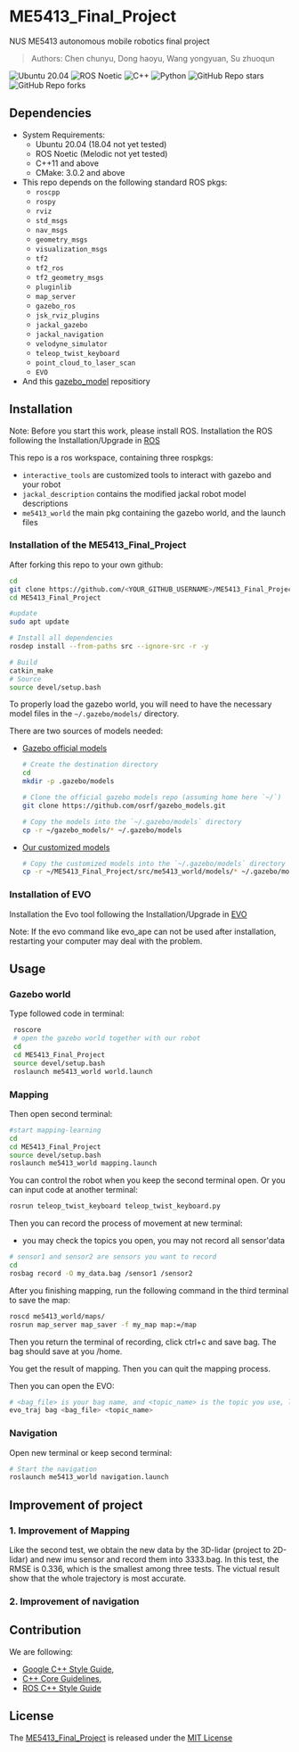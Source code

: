 # ME5413_Final_Project

NUS ME5413 autonomous mobile robotics final project
>Authors: Chen chunyu, Dong haoyu, Wang yongyuan, Su zhuoqun

![Ubuntu 20.04](https://img.shields.io/badge/OS-Ubuntu_20.04-informational?style=flat&logo=ubuntu&logoColor=white&color=2bbc8a)
![ROS Noetic](https://img.shields.io/badge/Tools-ROS_Noetic-informational?style=flat&logo=ROS&logoColor=white&color=2bbc8a)
![C++](https://img.shields.io/badge/Code-C++-informational?style=flat&logo=c%2B%2B&logoColor=white&color=2bbc8a)
![Python](https://img.shields.io/badge/Code-Python-informational?style=flat&logo=Python&logoColor=white&color=2bbc8a)
![GitHub Repo stars](https://img.shields.io/github/stars/NUS-Advanced-Robotics-Centre/ME5413_Final_Project?color=FFE333)
![GitHub Repo forks](https://img.shields.io/github/forks/NUS-Advanced-Robotics-Centre/ME5413_Final_Project?color=FFE333)

## Dependencies

* System Requirements:
  * Ubuntu 20.04 (18.04 not yet tested)
  * ROS Noetic (Melodic not yet tested)
  * C++11 and above
  * CMake: 3.0.2 and above
* This repo depends on the following standard ROS pkgs:
  * `roscpp`
  * `rospy`
  * `rviz`
  * `std_msgs`
  * `nav_msgs`
  * `geometry_msgs`
  * `visualization_msgs`
  * `tf2`
  * `tf2_ros`
  * `tf2_geometry_msgs`
  * `pluginlib`
  * `map_server`
  * `gazebo_ros`
  * `jsk_rviz_plugins`
  * `jackal_gazebo`
  * `jackal_navigation`
  * `velodyne_simulator`
  * `teleop_twist_keyboard`
  * `point_cloud_to_laser_scan` 
  * `EVO`
* And this [gazebo_model](https://github.com/osrf/gazebo_models) repositiory


## Installation

Note: Before you start this work, please install ROS. Installation the ROS following the Installation/Upgrade in [ROS](http://wiki.ros.org/noetic/Installation/Ubuntu)


This repo is a ros workspace, containing three rospkgs:

* `interactive_tools` are customized tools to interact with gazebo and your robot
* `jackal_description` contains the modified jackal robot model descriptions
* `me5413_world` the main pkg containing the gazebo world, and the launch files

### Installation of the ME5413_Final_Project

After forking this repo to your own github:

```bash
cd
git clone https://github.com/<YOUR_GITHUB_USERNAME>/ME5413_Final_Project.git
cd ME5413_Final_Project

#update
sudo apt update

# Install all dependencies
rosdep install --from-paths src --ignore-src -r -y

# Build
catkin_make
# Source 
source devel/setup.bash
```

To properly load the gazebo world, you will need to have the necessary model files in the `~/.gazebo/models/` directory.

There are two sources of models needed:

* [Gazebo official models](https://github.com/osrf/gazebo_models)
  
  ```bash
  # Create the destination directory
  cd
  mkdir -p .gazebo/models

  # Clone the official gazebo models repo (assuming home here `~/`)
  git clone https://github.com/osrf/gazebo_models.git

  # Copy the models into the `~/.gazebo/models` directory
  cp -r ~/gazebo_models/* ~/.gazebo/models
  ```

* [Our customized models](https://github.com/NUS-Advanced-Robotics-Centre/ME5413_Final_Project/tree/main/src/me5413_world/models)

  ```bash
  # Copy the customized models into the `~/.gazebo/models` directory
  cp -r ~/ME5413_Final_Project/src/me5413_world/models/* ~/.gazebo/models
  ```
  
### Installation of EVO
  
  Installation the Evo tool following the Installation/Upgrade in [EVO](https://github.com/MichaelGrupp/evo)

  Note: If the evo command like evo_ape can not be used after installation, restarting your computer may deal with the problem.

## Usage

### Gazebo world

  Type followed code in terminal:

```bash
 roscore
 # open the gazebo world together with our robot
 cd
 cd ME5413_Final_Project
 source devel/setup.bash
 roslaunch me5413_world world.launch

```

### Mapping

Then open second terminal:

```bash
#start mapping-learning
cd
cd ME5413_Final_Project
source devel/setup.bash
roslaunch me5413_world mapping.launch
```

You can control the robot when you keep the second terminal open.
Or you can input code at another terminal:

```bash
rosrun teleop_twist_keyboard teleop_twist_keyboard.py
```

Then you can record the process of movement at new terminal:

* you may check the topics you open, you may not record all sensor'data

```bash
# sensor1 and sensor2 are sensors you want to record
cd
rosbag record -O my_data.bag /sensor1 /sensor2
```

After you finishing mapping, run the following command in the third terminal to save the map:

```bash
roscd me5413_world/maps/
rosrun map_server map_saver -f my_map map:=/map
```
Then you return the terminal of recording, click ctrl+c and save bag. The bag should save at you /home. 


You get the result of mapping. Then you can quit the mapping process.

Then you can open the EVO:
```bash
# <bag_file> is your bag name, and <topic_name> is the topic you use, like laser_scan. 
evo_traj bag <bag_file> <topic_name>
```

### Navigation

Open new terminal or keep second terminal:

```bash
# Start the navigation
roslaunch me5413_world navigation.launch
```

## Improvement of project

### 1. Improvement of Mapping
Like the second test, we obtain the new data by the 3D-lidar (project to 2D-lidar) and new imu sensor and record them into 3333.bag. In this test, the RMSE is 0.336, which is the smallest among three tests. The victual result show that the whole trajectory is most accurate. 


### 2. Improvement of navigation


## Contribution

We are following:

* [Google C++ Style Guide](https://google.github.io/styleguide/cppguide.html),
* [C++ Core Guidelines](https://isocpp.github.io/CppCoreGuidelines/CppCoreGuidelines#main),
* [ROS C++ Style Guide](http://wiki.ros.org/CppStyleGuide)

## License

The [ME5413_Final_Project](https://github.com/NUS-Advanced-Robotics-Centre/ME5413_Final_Project) is released under the [MIT License](https://github.com/NUS-Advanced-Robotics-Centre/ME5413_Final_Project/blob/main/LICENSE)
